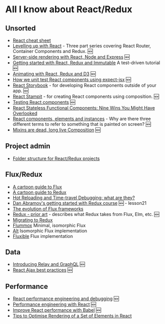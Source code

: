 # All I know about React/Redux

## Unsorted
 * [React cheat sheet](http://reactcheatsheet.com/)
 * [Levelling up with React](https://css-tricks.com/learning-react-router/) - Three part series covering React Router, Container Components and Redux. :new:
 * [Server-side rendering with React, Node and Express](https://www.smashingmagazine.com/2016/03/server-side-rendering-react-node-express/) :new:
 * [Getting started with React, Redux and Immutable](http://www.theodo.fr/blog/2016/03/getting-started-with-react-redux-and-immutable-a-test-driven-tutorial-part-1/) A test-driven tutorial :new:
 * [Animating with React, Redux and D3](http://swizec.com/blog/animating-with-react-redux-and-d3/swizec/6775) :new:
 * [How we unit test React components using expect-jsx](https://blog.algolia.com/how-we-unit-test-react-components-using-expect-jsx/) :new:
 * [React Storybook](https://voice.kadira.io/introducing-react-storybook-ec27f28de1e2#.p061ebg0y) - for developing React components outside of your app. :new:
 * [React Stampit](https://github.com/stampit-org/react-stamp) - for creating React components using composition. :new:
 * [Testing React components](http://rallycoding.com/blog/72408/testing-react-components) :new:
 * [React Stateless Functional Components: Nine Wins You Might Have Overlooked](https://medium.com/@housecor/react-stateless-functional-components-nine-wins-you-might-have-overlooked-997b0d933dbc#.lsdhl3lng)
 * [React components, elements and instances](https://medium.com/@dan_abramov/react-components-elements-and-instances-90800811f8ca) - Why are there three different terms to refer to something that is painted on screen? :new:
 * [Mixins are dead, long live Composition](https://medium.com/@dan_abramov/mixins-are-dead-long-live-higher-order-components-94a0d2f9e750) :new:

## Project admin ##
 * [Folder structure for React/Redux projects](https://medium.freecodecamp.com/scaling-your-redux-app-with-ducks-6115955638be#.f4qd8qlcm)

## Flux/Redux ##
 * [A cartoon guide to Flux](https://code-cartoons.com/a-cartoon-guide-to-flux-6157355ab207#.kdf7youa2)
 * [A cartoon guide to Redux](https://code-cartoons.com/a-cartoon-intro-to-redux-3afb775501a6#.uvifljds3)
 * [Hot Reloading and Time-travel Debugging: what are they?](https://code-cartoons.com/hot-reloading-and-time-travel-debugging-what-are-they-3c8ed2812f35#.yu6682lmx)
 * [Dan Abramov's getting started with Redux course](https://egghead.io/series/getting-started-with-redux) :new: - lesson21
 * [The evolution of Flux frameworks](https://medium.com/@dan_abramov/the-evolution-of-flux-frameworks-6c16ad26bb31)
 * [Redux - prior art](http://redux.js.org/docs/introduction/PriorArt.html) - describes what Redux takes from Flux, Elm, etc. :new:
 * [Migrating to Redux](http://redux.js.org/docs/recipes/MigratingToRedux.html)
 * [Flummox](https://github.com/acdlite/flummox) Minimal, isomorphic Flux
 * [Alt](https://github.com/goatslacker/alt) Isomorphic Flux implementation
 * [Fluxible](http://fluxible.io/) Flux implementation

## Data
 * [Introducing Relay and GraphQL](https://facebook.github.io/react/blog/2015/02/20/introducing-relay-and-graphql.html) :new:
 * [React Ajax best practices](http://andrewhfarmer.com/react-ajax-best-practices/) :new:

## Performance
* [React performance engineering and debugging](http://benchling.engineering/performance-engineering-with-react/) :new:
* [Performance engineering with React](http://benchling.engineering/performance-engineering-with-react/) :new:
* [Improve React performance with Babel](https://medium.com/doctolib-engineering/improve-react-performance-with-babel-16f1becfaa25#.4xkkv79oa) :new:
* [Tips to Optimise Rendering of a Set of Elements in React](https://medium.com/@lavrton/how-to-optimise-rendering-of-a-set-of-elements-in-react-ad01f5b161ae#.upcndry65)
